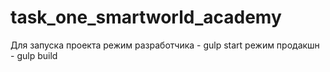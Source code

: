 # task_one_smartworld_academy

Для запуска проекта 
режим разработчика - gulp start
режим продакшн - gulp build
